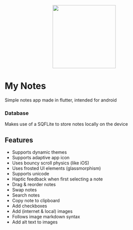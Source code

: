<p align='center'>
<img src='https://github.com/r280822a/my_notes/assets/137796180/24ea4ff8-cec6-4e00-8510-b1a8f62a6569' width='200'>
</p>

# My Notes
Simple notes app made in flutter, intended for android

### Database
Makes use of a SQFLite to store notes locally on the device

## Features
- Supports dynamic themes
- Supports adaptive app icon
- Uses bouncy scroll physics (like iOS)
- Uses frosted UI elements (glassmorphism)
- Supports unicode
- Haptic feedback when first selecting a note
- Drag & reorder notes
- Swap notes
- Search notes
- Copy note to clipboard
- Add checkboxes
- Add (internet & local) images
- Follows image markdown syntax
- Add alt text to images

